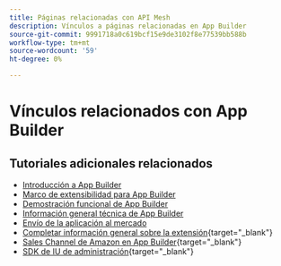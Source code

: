 ```yaml
---
title: Páginas relacionadas con API Mesh
description: Vínculos a páginas relacionadas en App Builder
source-git-commit: 9991718a0c619bcf15e9de3102f8e77539bb588b
workflow-type: tm+mt
source-wordcount: '59'
ht-degree: 0%

---
```


# Vínculos relacionados con App Builder

## Tutoriales adicionales relacionados

* [Introducción a App Builder](../app-builder/introduction-to-app-builder.md)
* [Marco de extensibilidad para App Builder](../app-builder/extensibility-framework-commerce-eventing.md)
* [Demostración funcional de App Builder](../app-builder/app-builder-functional-demonstration.md)
* [Información general técnica de App Builder](../app-builder/app-builder-technical-overview.md)
* [Envío de la aplicación al mercado](../app-builder/submit-app-process.md)
* [Completar información general sobre la extensión](https://developer.adobe.com/commerce/marketplace/guides/sellers/extension-information/){target="_blank"}
* [Sales Channel de Amazon en App Builder](https://developer.adobe.com/commerce/extensibility/amazon-sales-channel/){target="_blank"}
* [SDK de IU de administración](https://developer.adobe.com/commerce/extensibility/admin-ui-sdk/){target="_blank"}
